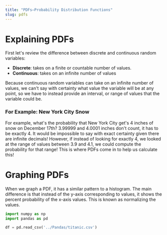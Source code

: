 ```yaml
---
title: "PDFs—Probability Distribution Functions"
slug: pdfs
---
```




# Explaining PDFs

First let's review the difference between discrete and continuous random variables:

* **Discrete**: takes on a finite or countable number of values.
* **Continuous**: takes on an infinite number of values

Because continuous random variables can take on an infinite number of values, we can't say with certainty what value the variable will be at any point, so we have to instead provide an interval, or range of values that the variable could be.

### For Example: New York City Snow

For example, what's the probability that New York City get's 4 inches of snow on December 17th? 3.99999 and 4.0001 inches don't count, it has to be exactly 4. It would be impossible to say with exact certainty given there are infinite decimals! However, if instead of looking for exactly 4, we looked at the range of values between 3.9 and 4.1, we could compute the probability for that range! This is where PDFs come in to help us calculate this!

# Graphing PDFs

When we graph a PDF, it has a similar pattern to a histogram. The main difference is that instead of the y-axis corresponding to values, it shows the percent probability of the x-axis values. This is known as normalizing the values.

```py
import numpy as np
import pandas as pd

df = pd.read_csv('../Pandas/titanic.csv')
```

